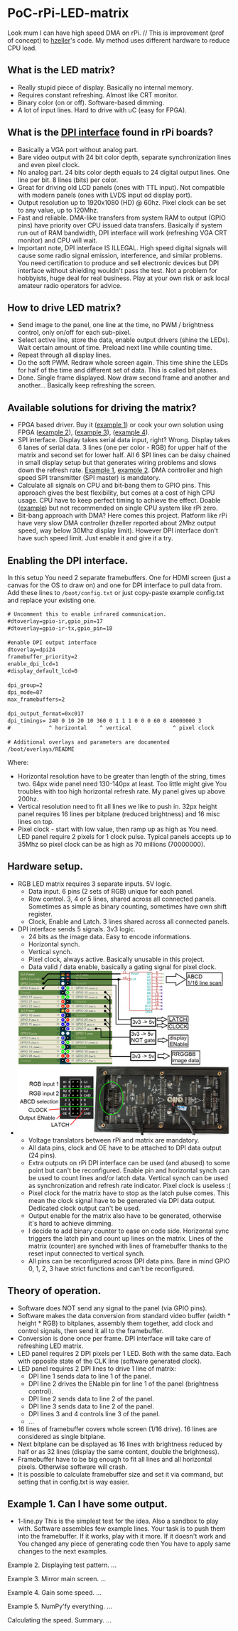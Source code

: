 # PoC-rPi-LED-matrix
Look mum I can have high speed DMA on rPi. // This is improvement (prof of concept) to [hzeller][url]'s code. My method uses different hardware to reduce CPU load. 



What is the LED matrix? 
-
- Really stupid piece of display. Basically no internal memory. 
- Requires constant refreshing. Almost like CRT monitor. 
- Binary color (on or off). Software-based dimming. 
- A lot of input lines. Hard to drive with uC (easy for FPGA). 

What is the [DPI interface][DPI] found in rPi boards? 
-
- Basically a VGA port without analog part. 
- Bare video output with 24 bit color depth, separate synchronization lines and even pixel clock. 
- No analog part. 24 bits color depth equals to 24 digital output lines. One line per bit. 8 lines (bits) per color. 
- Great for driving old LCD panels (ones with TTL input). Not compatible with modern panels (ones with LVDS input od display port). 
- Output resolution up to 1920x1080 (HD) @ 60hz. Pixel clock can be set to any value, up to 120Mhz. 
- Fast and reliable. DMA-like transfers from system RAM to output (GPIO pins) have priority over CPU issued data transfers. Basically if system run out of RAM bandwidth, DPI interface will work (refreshing VGA CRT monitor) and CPU will wait. 
- Important note, DPI interface IS ILLEGAL. High speed digital signals will cause some radio signal emission, interference, and similar problems. You need certification to produce and sell electronic devices but DPI interface without shielding wouldn't pass the test. Not a problem for hobbyists, huge deal for real business. Play at your own risk or ask local amateur radio operators for advice. 

How to drive LED matrix? 
-
- Send image to the panel, one line at the time, no PWM / brightness control, only on/off for each sub-pixel. 
- Select active line, store the data, enable output drivers (shine the LEDs). Wait certain amount of time. Preload next line while counting time. 
- Repeat through all display lines. 
- Do the soft PWM. Redraw whole screen again. This time shine the LEDs for half of the time and different set of data. This is called bit planes. 
- Done. Single frame displayed. Now draw second frame and another and another... Basically keep refreshing the screen. 

Available solutions for driving the matrix? 
-
- FPGA based driver. Buy it ([example 1][fp1]) or cook your own solution using FPGA ([example 2][fp2]), ([example 3][fp3]), ([example 4][fp4]). 
- SPI interface. Display takes serial data input, right? Wrong. Display takes 6 lanes of serial data. 3 lines (one per color - RGB) for upper half of the matrix and second set for lower half. All 6 SPI lines can be daisy chained in small display setup but that generates wiring problems and slows down the refresh rate. [Example 1][ex1], [example 2][ex2]. DMA controller and high speed SPI transmitter (SPI master) is mandatory. 
- Calculate all signals on CPU and bit-bang them to GPIO pins. This approach gives the best flexibility, but comes at a cost of high CPU usage. CPU have to keep perfect timing to achieve the effect. Doable ([example][url]) but not recommended on single CPU system like rPi zero. 
- Bit-bang approach with DMA? Here comes this project. Platform like rPi have very slow DMA controller (hzeller reported about 2Mhz output speed, way below 30Mhz display limit). However DPI interface don't have such speed limit. Just enable it and give it a try. 


[url]: https://github.com/hzeller/rpi-rgb-led-matrix
[DPI]: https://pinout.xyz/pinout/dpi
[fp1]: https://www.adafruit.com/product/1453
[fp2]: https://www.youtube.com/watch?v=Sq8SxVDO5wE
[fp3]: https://www.open-electronics.org/a-fpga-controlled-rgb-led-matrix-for-incredible-effects-the-hardware/
[fp4]: https://learn.adafruit.com/fpga-rgb-matrix?view=all
[ex1]: https://www.hackster.io/brian-lough/rgb-led-matrix-with-an-esp8266-a16fa9
[ex2]: https://github.com/GurraB/LED_display

Enabling the DPI interface. 
- 
In this setup You need 2 separate framebuffers. One for HDMI screen (just a canvas for the OS to draw on) and one for DPI interface to pull data from. Add these lines to `/boot/config.txt` or just copy-paste example config.txt and replace your existing one. 
```
# Uncomment this to enable infrared communication.
#dtoverlay=gpio-ir,gpio_pin=17
#dtoverlay=gpio-ir-tx,gpio_pin=18

#enable DPI output interface
dtoverlay=dpi24
framebuffer_priority=2
enable_dpi_lcd=1
#display_default_lcd=0

dpi_group=2
dpi_mode=87
max_framebuffers=2

dpi_output_format=0xc017
dpi_timings= 240 0 10 20 10 360 0 1 1 1 0 0 0 60 0 40000000 3
#            ^ horizontal    ^ vertical             ^ pixel clock

# Additional overlays and parameters are documented /boot/overlays/README
```
Where: 
- Horizontal resolution have to be greater than length of the string, times two. 64px wide panel need 130-140px at least. Too little might give You troubles with too high horizontal refresh rate. My panel gives up above 200hz. 
- Vertical resolution need to fit all lines we like to push in. 32px height panel requires 16 lines per bitplane (reduced brightness) and 16 misc lines on top. 
- Pixel clock - start with low value, then ramp up as high as You need. LED panel require 2 pixels for 1 clock pulse. Typical panels accepts up to 35Mhz so pixel clock can be as high as 70 millions (70000000). 

Hardware setup. 
-
- RGB LED matrix requires 3 separate inputs. 5V logic. 
  - Data input. 6 pins (2 sets of RGB) unique for each panel. 
  - Row control. 3, 4 or 5 lines, shared across all connected panels. Sometimes as simple as binary counting, sometimes have own shift register. 
  - Clock, Enable and Latch. 3 lines shared across all connected panels.
- DPI interface sends 5 signals. 3v3 logic. 
  - 24 bits as the image data. Easy to encode informations. 
  - Horizontal synch. 
  - Vertical synch. 
  - Pixel clock, always active. Basically unusable in this project. 
  - Data valid / data enable, basically a gating signal for pixel clock. 
- ![](img/schemat.png)
  - Voltage translators between rPi and matrix are mandatory. 
  - All data pins, clock and OE have to be attached to DPI data output (24 pins). 
  - Extra outputs on rPi DPI interface can be used (and abused) to some point but can't be reconfigured. Enable pin and horizontal synch can be used to count lines and/or latch data. Vertical synch can be used as synchronization and refresh rate indicator. Pixel clock is useless :( 
  - Pixel clock for the matrix have to stop as the latch pulse comes. This mean the clock signal have to be generated via DPI data output. Dedicated clock output can't be used. 
  - Output enable for the matrix also have to be generated, otherwise it's hard to achieve dimming. 
  - I decide to add binary counter to ease on code side. Horizontal sync triggers the latch pin and count up lines on the matrix. Lines of the matrix (counter) are synched with lines of framebuffer thanks to the reset input connected to vertical synch. 
  - All pins can be reconfigured across DPI data pins. Bare in mind GPIO 0, 1, 2, 3 have strict functions and can't be reconfigured. 

Theory of operation. 
-
- Software does NOT send any signal to the panel (via GPIO pins). 
- Software makes the data conversion from standard video buffer (width * height * RGB) to bitplanes, assembly them together, add clock and control signals, then send it all to the framebuffer. 
- Conversion is done once per frame. DPI interface will take care of refreshing LED matrix. 
- LED panel requires 2 DPI pixels per 1 LED. Both with the same data. Each with opposite state of the CLK line (software generated clock). 
- LED panel requires 2 DPI lines to drive 1 line of matrix: 
  - DPI line 1 sends data to line 1 of the panel. 
  - DPI line 2 drives the ENable pin for line 1 of the panel (brightness control). 
  - DPI line 2 sends data to line 2 of the panel. 
  - DPI line 3 sends data to line 2 of the panel. 
  - DPI lines 3 and 4 controls line 3 of the panel. 
  - ...
- 16 lines of framebuffer covers whole screen (1/16 drive). 16 lines are considered as single bitplane. 
- Next bitplane can be displayed as 16 lines with brightness reduced by half or as 32 lines (display the same content, double the brightness). 
- Framebuffer have to be big enough to fit all lines and all horizontal pixels. Otherwise software will crash. 
- It is possible to calculate framebuffer size and set it via command, but setting that in config.txt is way easier. 


Example 1. Can I have some output. 
-
- 1-line.py
This is the simplest test for the idea. Also a sandbox to play with. Software assembles few example lines. Your task is to push them into the framebuffer. If it works, play with it more. If it doesn't work and You changed any piece of generating code then You have to apply same changes to the next examples. 

Example 2. Displaying test pattern. 
...

Example 3. Mirror main screen. 
...

Example 4. Gain some speed. 
...

Example 5. NumPy'fy everything. 
...

Calculating the speed. 
Summary. 
...

